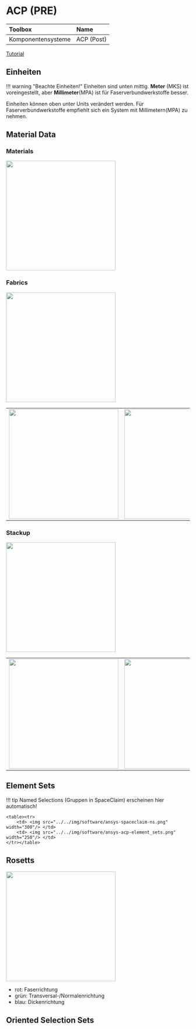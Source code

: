 # ACP (PRE)

| Toolbox  | Name  |
|:--- | :--- |
| Komponentensysteme | ACP (Post) |


[Tutorial](https://www.youtube.com/watch?v=f2Nik2-Qs0M&list=PLvsJbyBB0CMd4MRh5_BCWxVdnD6jaaIQf)

## Einheiten

!!! warning "Beachte Einheiten!"
    Einheiten sind unten mittig.
    **Meter** (MKS) ist voreingestellt, aber **Millimeter**(MPA) ist für Faserverbundwerkstoffe besser.

Einheiten können oben unter Units verändert werden.
Für Faserverbundwerkstoffe empfiehlt sich ein System mit Millimetern(MPA) zu nehmen.

## Material Data

### Materials

<img src="../../img/software/ansys-acp-materials.PNG" width="300"/>

### Fabrics

<img src="https://www.toray.eu/de/products/images/car_003_img_01.jpg" width="300"/>

<table><tr>
    <td> <img src="../../img/software/ansys-acp-fabrics-general.png" width="300"/> </td>
    <td> <img src="../../img/software/ansys-acp-fabrics-analysis.png" width="300"/> </td>
</tr></table>

### Stackup
<img src="https://www.compositeshop.de/xoshop/images/thumbnail/produkte/large/carbon_fiber_plate__1_.jpg" width="300"/>
<table><tr>
    <td> <img src="../../img/software/ansys-acp-stackup-general.png" width="300"/> </td>
    <td> <img src="../../img/software/ansys-acp-stackup-analysis.png" width="300"/> </td>
</tr></table>

## Element Sets

!!! tip
    Named Selections (Gruppen in SpaceClaim) erscheinen hier automatisch!

    <table><tr>
        <td> <img src="../../img/software/ansys-spaceclaim-ns.png" width="300"/> </td>
        <td> <img src="../../img/software/ansys-acp-element_sets.png" width="250"/> </td>
    </tr></table>

## Rosetts

<img src="../../img/software/ansys-acp-rosettes.png" width="300"/>

- rot: Faserrichtung
- grün: Transversal-/Normalenrichtung
- blau: Dickenrichtung

## Oriented Selection Sets
